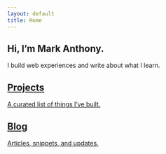 ```yaml
---
layout: default
title: Home
---
```

<section class="space-y-10">
  <div class="flex items-center gap-6">
    <div class="size-16 rounded-full bg-gradient-to-tr from-primary to-muted"></div>
    <div>
      <h1 class="text-3xl font-semibold tracking-tight">Hi, I’m Mark Anthony.</h1>
      <p class="text-muted-foreground">I build web experiences and write about what I learn.</p>
    </div>
  </div>

  <div class="grid gap-6 sm:grid-cols-2">
    <a href="{{ '/projects/' | relative_url }}" class="block rounded-lg border border-border p-5 hover:bg-accent">
      <h2 class="font-medium">Projects</h2>
      <p class="text-sm text-muted-foreground">A curated list of things I’ve built.</p>
    </a>
    <a href="{{ '/blog/' | relative_url }}" class="block rounded-lg border border-border p-5 hover:bg-accent">
      <h2 class="font-medium">Blog</h2>
      <p class="text-sm text-muted-foreground">Articles, snippets, and updates.</p>
    </a>
  </div>
</section>
